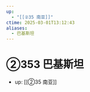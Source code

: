 ```yaml
---
up:
  - "[[②35 南亚]]"
ctime: 2025-03-01T13:12:43
aliases:
  - 巴基斯坦
---
```


# ②353 巴基斯坦

- up: [[②35 南亚]]
